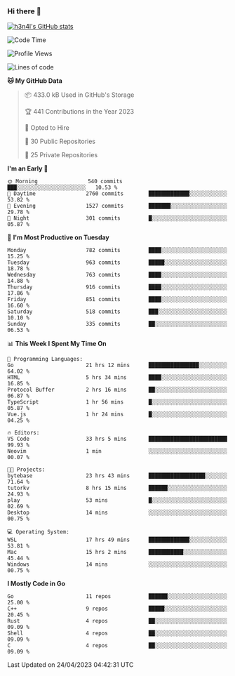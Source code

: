 ### Hi there 👋

[![h3n4l's GitHub stats](https://github-readme-stats.vercel.app/api?username=h3n4l&count_private=true&show_icons=true&theme=radical)](https://github.com/h3n4l/github-readme-stats)

<!--START_SECTION:waka-->
![Code Time](http://img.shields.io/badge/Code%20Time-1%2C170%20hrs%201%20min-blue)

![Profile Views](http://img.shields.io/badge/Profile%20Views-2-blue)

![Lines of code](https://img.shields.io/badge/From%20Hello%20World%20I%27ve%20Written-2.8%20million%20lines%20of%20code-blue)

**🐱 My GitHub Data** 

> 📦 433.0 kB Used in GitHub's Storage 
 > 
> 🏆 441 Contributions in the Year 2023
 > 
> 💼 Opted to Hire
 > 
> 📜 30 Public Repositories 
 > 
> 🔑 25 Private Repositories 
 > 
**I'm an Early 🐤** 

```text
🌞 Morning                540 commits         ███░░░░░░░░░░░░░░░░░░░░░░   10.53 % 
🌆 Daytime                2760 commits        █████████████░░░░░░░░░░░░   53.82 % 
🌃 Evening                1527 commits        ███████░░░░░░░░░░░░░░░░░░   29.78 % 
🌙 Night                  301 commits         █░░░░░░░░░░░░░░░░░░░░░░░░   05.87 % 
```
📅 **I'm Most Productive on Tuesday** 

```text
Monday                   782 commits         ████░░░░░░░░░░░░░░░░░░░░░   15.25 % 
Tuesday                  963 commits         █████░░░░░░░░░░░░░░░░░░░░   18.78 % 
Wednesday                763 commits         ████░░░░░░░░░░░░░░░░░░░░░   14.88 % 
Thursday                 916 commits         ████░░░░░░░░░░░░░░░░░░░░░   17.86 % 
Friday                   851 commits         ████░░░░░░░░░░░░░░░░░░░░░   16.60 % 
Saturday                 518 commits         ███░░░░░░░░░░░░░░░░░░░░░░   10.10 % 
Sunday                   335 commits         ██░░░░░░░░░░░░░░░░░░░░░░░   06.53 % 
```


📊 **This Week I Spent My Time On** 

```text
💬 Programming Languages: 
Go                       21 hrs 12 mins      ████████████████░░░░░░░░░   64.02 % 
HTML                     5 hrs 34 mins       ████░░░░░░░░░░░░░░░░░░░░░   16.85 % 
Protocol Buffer          2 hrs 16 mins       ██░░░░░░░░░░░░░░░░░░░░░░░   06.87 % 
TypeScript               1 hr 56 mins        █░░░░░░░░░░░░░░░░░░░░░░░░   05.87 % 
Vue.js                   1 hr 24 mins        █░░░░░░░░░░░░░░░░░░░░░░░░   04.25 % 

🔥 Editors: 
VS Code                  33 hrs 5 mins       █████████████████████████   99.93 % 
Neovim                   1 min               ░░░░░░░░░░░░░░░░░░░░░░░░░   00.07 % 

🐱‍💻 Projects: 
bytebase                 23 hrs 43 mins      ██████████████████░░░░░░░   71.64 % 
tutorkv                  8 hrs 15 mins       ██████░░░░░░░░░░░░░░░░░░░   24.93 % 
play                     53 mins             █░░░░░░░░░░░░░░░░░░░░░░░░   02.69 % 
Desktop                  14 mins             ░░░░░░░░░░░░░░░░░░░░░░░░░   00.75 % 

💻 Operating System: 
WSL                      17 hrs 49 mins      █████████████░░░░░░░░░░░░   53.81 % 
Mac                      15 hrs 2 mins       ███████████░░░░░░░░░░░░░░   45.44 % 
Windows                  14 mins             ░░░░░░░░░░░░░░░░░░░░░░░░░   00.75 % 
```

**I Mostly Code in Go** 

```text
Go                       11 repos            ██████░░░░░░░░░░░░░░░░░░░   25.00 % 
C++                      9 repos             █████░░░░░░░░░░░░░░░░░░░░   20.45 % 
Rust                     4 repos             ██░░░░░░░░░░░░░░░░░░░░░░░   09.09 % 
Shell                    4 repos             ██░░░░░░░░░░░░░░░░░░░░░░░   09.09 % 
C                        4 repos             ██░░░░░░░░░░░░░░░░░░░░░░░   09.09 % 
```




 Last Updated on 24/04/2023 04:42:31 UTC
<!--END_SECTION:waka-->

